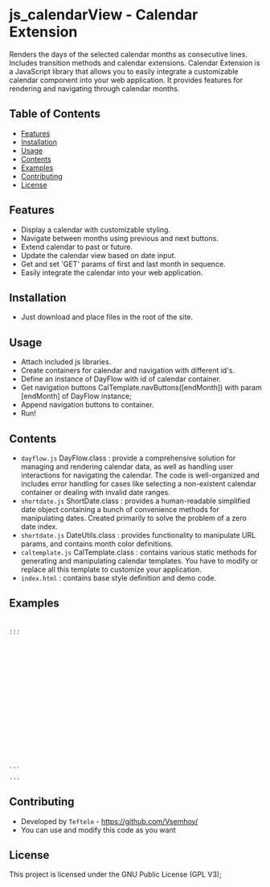 # js_calendarView - Calendar Extension
Renders the days of the selected calendar months as consecutive lines. Includes transition methods and calendar extensions.
Calendar Extension is a JavaScript library that allows you to easily integrate a customizable calendar component into your web application. It provides features for rendering and navigating through calendar months.

## Table of Contents

- [Features](#features)
- [Installation](#installation)
- [Usage](#usage)
- [Contents](#contents)
- [Examples](#examples)
- [Contributing](#contributing)
- [License](#license)

## Features

- Display a calendar with customizable styling.
- Navigate between months using previous and next buttons.
- Extend calendar to past or future.
- Update the calendar view based on date input.
- Get and set 'GET' params of first and last month in sequence.
- Easily integrate the calendar into your web application.

## Installation
- Just download and place files in the root of the site.

## Usage
- Attach included js libraries.
- Create containers for calendar and navigation with different id's.
- Define an instance of DayFlow with id of calendar container.
- Get navigation buttons CalTemplate.navButtons([endMonth]) with param [endMonth] of DayFlow instance;
- Append navigation buttons to container.
- Run!

## Contents
- `dayflow.js` DayFlow.class : provide a comprehensive solution for managing and rendering calendar data, as well as handling user interactions for navigating the calendar. The code is well-organized and includes error handling for cases like selecting a non-existent calendar container or dealing with invalid date ranges.
- `shortdate.js` ShortDate.class : provides a human-readable simplified date object containing a bunch of convenience methods for manipulating dates. Created primarily to solve the problem of a zero date index.
- `shortdate.js` DateUtils.class : provides functionality to manipulate URL params, and contains month color definitions.
- `caltemplate.js` CalTemplate.class : contains various static methods for generating and manipulating calendar templates. You have to modify or replace all this template to customize your application.
- `index.html` : contains base style definition and demo code.

## Examples
<pre><code>
...
```<body>
    <div id="calendar_nav">
    </div>
    <br>
    <div id="calendar_body">
    </div>
    <br>
    <div id="calendar_nav_down">
    </div>
    <script>
        // Define an instance of DayFlow object
        const DF = new DayFlow('#calendar_body');
        // Define and place navigation buttons on the top of the page
        const navbutts = CalTemplate.navButtons(DF.endMonth.getShortDate());
        document.querySelector('#calendar_nav').appendChild(navbutts);
        // Define and place navigation buttons on the bottom of the page 
        // Second param as TRUE allows scrolling the page down when clicked
        const navbutts2 = CalTemplate.navButtons(DF.startMonth.getShortDate(), true);
        document.querySelector('#calendar_nav_down').appendChild(navbutts2);
    </script>
</body>```
...
</code></pre>

## Contributing
- Developed by `Teftele` - https://github.com/Vsemhoy/
- You can use and modify this code as you want


## License
This project is licensed under the GNU Public License (GPL V3);

